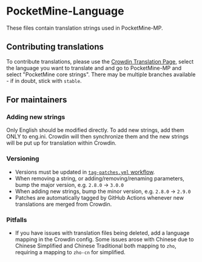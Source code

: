 # PocketMine-Language

These files contain translation strings used in PocketMine-MP.

## Contributing translations
To contribute translations, please use the [Crowdin Translation Page](http://translate.pocketmine.net/), select the language you want to translate and and go to PocketMine-MP and select "PocketMine core strings". There may be multiple branches available - if in doubt, stick with `stable`.

## For maintainers
### Adding new strings
Only English should be modified directly. To add new strings, add them ONLY to eng.ini. Crowdin will then synchronize them and the new strings will be put up for translation within Crowdin.

### Versioning
- Versions must be updated in [`tag-patches.yml` workflow](.github/workflows/tag-patches.yml#L19).
- When removing a string, or adding/removing/renaming parameters, bump the major version, e.g. `2.8.0` -> `3.0.0`
- When adding new strings, bump the minor version, e.g. `2.8.0` -> `2.9.0`
- Patches are automatically tagged by GitHub Actions whenever new translations are merged from Crowdin.

### Pitfalls
- If you have issues with translation files being deleted, add a language mapping in the Crowdin config. Some issues arose with Chinese due to Chinese Simplified and Chinese Traditional both mapping to `zho`, requiring a mapping to `zho-cn` for simplified.
